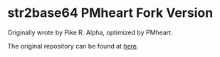 # str2base64 PMheart Fork Version
Originally wrote by Pike R. Alpha, optimized by PMheart.

The original repository can be found at [here](https://github.com/Piker-Alpha/str2base64).
